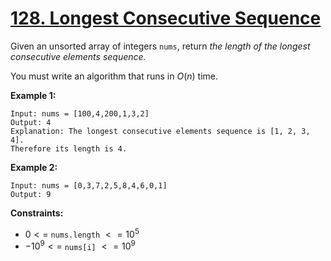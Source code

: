 # [128. Longest Consecutive Sequence](https://leetcode.com/problems/longest-consecutive-sequence/)

Given an unsorted array of integers `nums`, return _the length of the longest consecutive elements sequence._

You must write an algorithm that runs in $O(n)$ time.

**Example 1:**

```text
Input: nums = [100,4,200,1,3,2]
Output: 4
Explanation: The longest consecutive elements sequence is [1, 2, 3, 4].
Therefore its length is 4.
```

**Example 2:**

```text
Input: nums = [0,3,7,2,5,8,4,6,0,1]
Output: 9
```

**Constraints:**

- $0 <=$ `nums.length` $<= 10^{5}$
- $-10^{9} <=$ `nums[i]` $<= 10^{9}$
